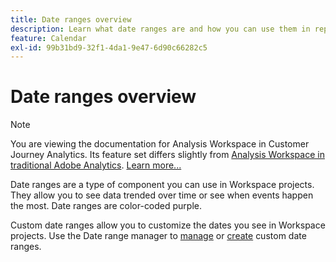 ```yaml
---
title: Date ranges overview
description: Learn what date ranges are and how you can use them in reporting.
feature: Calendar
exl-id: 99b31bd9-32f1-4da1-9e47-6d90c66282c5
---
```

# Date ranges overview

>[!NOTE]
>
>You are viewing the documentation for Analysis Workspace in Customer Journey Analytics. Its feature set differs slightly from [Analysis Workspace in traditional Adobe Analytics](https://experienceleague.adobe.com/docs/analytics/analyze/analysis-workspace/home.html). [Learn more...](/help/getting-started/cja-aa.md)

Date ranges are a type of component you can use in Workspace projects. They allow you to see data trended over time or see when events happen the most. Date ranges are color-coded purple.

Custom date ranges allow you to customize the dates you see in Workspace projects. Use the Date range manager to [manage](manage.md) or [create](create.md) custom date ranges.
